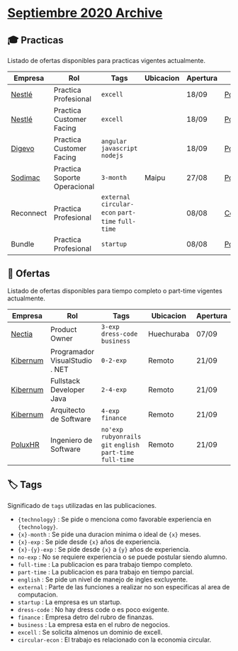 # [Septiembre 2020 Archive](septiembre20)

## 🎓 Practicas

Listado de ofertas disponibles para practicas vigentes actualmente.

| Empresa  |  Rol |  Tags | Ubicacion | Apertura | Link |
|-|-|-|-|-|-|
|[Nestlé](http://www.mercadolaboraluc.cl/empleos/ofertas/4084561/Practica-Ingenieria-Comercial-o-Informatica-para-negocio-Helados-y-Refrigerados.html)| Practica Profesional | `excell`  |  | 18/09 | [Postular](http://www.mercadolaboraluc.cl/empleos/ofertas/4084561/Practica-Ingenieria-Comercial-o-Informatica-para-negocio-Helados-y-Refrigerados.html) |
|[Nestlé](http://www.mercadolaboraluc.cl/empleos/ofertas/4060300/Practica-Ingenieria-Civil-Informatica--Electronica-o-Similar-para-Customer-Facing.html)| Practica Customer Facing | `excell`  |  | 18/09 | [Postular](http://www.mercadolaboraluc.cl/empleos/ofertas/4060300/Practica-Ingenieria-Civil-Informatica--Electronica-o-Similar-para-Customer-Facing.html) |
|[Digevo](http://www.mercadolaboraluc.cl/empleos/ofertas/4081901/Practica-Desarrollador-Feria-Ferio.html)| Practica Customer Facing | `angular` `javascript` `nodejs` |  | 18/09 | [Postular](http://www.mercadolaboraluc.cl/empleos/ofertas/4081901/Practica-Desarrollador-Feria-Ferio.html) |
|[Sodimac](http://www.mercadolaboraluc.cl/empleos/ofertas/4072212/PRACTICA-SOPORTE-OPERACIONAL--LOGISTICA-.html)| Practica Soporte Operacional | `3-month` | Maipu | 27/08 | [Postular](http://www.mercadolaboraluc.cl/empleos/ofertas/4072212/PRACTICA-SOPORTE-OPERACIONAL--LOGISTICA-.html) |
|Reconnect| Practica Profesional | `external` `circular-econ` `part-time` `full-time` |  | 08/08 | [Contactar](mailto:antonio@reconnect.cl) |
|Bundle| Practica Profesional | `startup` |  | 08/08 | [Postular](ajamis.typeform.com/to/qhp6ei2T) |


## 💼 Ofertas

Listado de ofertas disponibles para tiempo completo o part-time vigentes actualmente.

| Empresa  |  Rol |  Tags | Ubicacion | Apertura | Link |
|-|-|-|-|-|-|
|[Nectia](http://www.mercadolaboraluc.cl/empleos/ofertas/4080008/Product-Owner.html)| Product Owner | `3-exp` `dress-code` `business`  | Huechuraba | 07/09 | [Postular](http://www.mercadolaboraluc.cl/empleos/ofertas/4080008/Product-Owner.html) |
|[Kibernum](http://www.mercadolaboraluc.cl/empleos/ofertas/4084406/Programador-VisualStudio---NET.html)| Programador VisualStudio . NET | `0-2-exp`  | Remoto | 21/09 | [Postular](http://www.mercadolaboraluc.cl/empleos/ofertas/4080008/Product-Owner.html) |
|[Kibernum](http://www.mercadolaboraluc.cl/empleos/ofertas/4085016/FULLSTACK-DEVELOPER-JAVA.html)| Fullstack Developer Java | `2-4-exp`  | Remoto | 21/09 | [Postular](http://www.mercadolaboraluc.cl/empleos/ofertas/4085016/FULLSTACK-DEVELOPER-JAVA.html) |
|[Kibernum](http://www.mercadolaboraluc.cl/empleos/ofertas/4085016/FULLSTACK-DEVELOPER-JAVA.html)| Arquitecto de Software | `4-exp` `finance`  | Remoto | 21/09 | [Postular](http://www.mercadolaboraluc.cl/empleos/ofertas/4085016/FULLSTACK-DEVELOPER-JAVA.html) |
|[PoluxHR](poluxhr.com)| Ingeniero de Software | `no'exp` `rubyonrails` `git` `english` `part-time` `full-time` | Remoto | 21/09 | [Contactar](mailto:martin.acuna@poluxhr.com) |

## 🏷️ Tags

Significado de `tags` utilizadas en las publicaciones.

- `{technology}` : Se pide o menciona como favorable experiencia en `{technology}`.
- `{x}-month` : Se pide una duracion minima o ideal de `{x}` meses.
- `{x}-exp` : Se pide desde `{x}` años de experiencia.
- `{x}-{y}-exp` : Se pide desde `{x}` a `{y}` años de experiencia.
- `no-exp` : No se requiere experiencia o se puede postular siendo alumno.
- `full-time` : La publicacion es para trabajo tiempo completo.
- `part-time` : La publicacion es para trabajo en tiempo parcial.
- `english` : Se pide un nivel de manejo de ingles excluyente.
- `external` : Parte de las funciones a realizar no son especificas al area de computacion.
- `startup` : La empresa es un startup.
- `dress-code` : No hay dress code o es poco exigente.
- `finance` : Empresa detro del rubro de finanzas.
- `business` : La empresa esta en el rubro de negocios.
- `excell` : Se solicita almenos un dominio de excell.
- `circular-econ` : El trabajo es relacionado con la economia circular.
